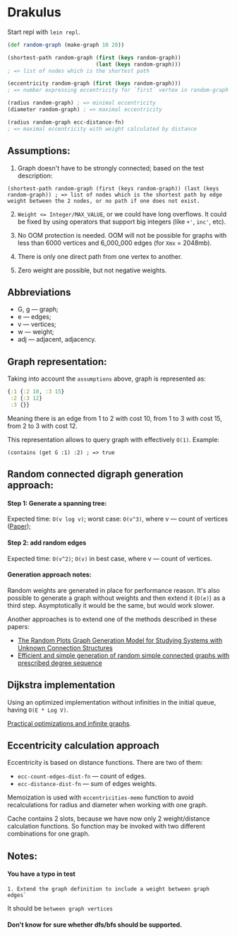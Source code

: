 # Drakulus

Start repl with `lein repl`.

```clojure
(def random-graph (make-graph 10 20))

(shortest-path random-graph (first (keys random-graph))
                            (last (keys random-graph)))
; => list of nodes which is the shortest path

(eccentricity random-graph (first (keys random-graph)))
; => number expressing eccentricity for `first` vertex in random-graph

(radius random-graph) ; => minimal eccentricity
(diameter random-graph) ; => maximal eccentricity

(radius random-graph ecc-distance-fn) 
; => maximal eccentricity with weight calculated by distance
```

## Assumptions:

1. Graph doesn't have to be strongly connected; based on the test description: 

```
(shortest-path random-graph (first (keys random-graph)) (last (keys random-graph)) ; => list of nodes which is the shortest path by edge weight between the 2 nodes, or no path if one does not exist.
```

2. `Weight <= Integer/MAX_VALUE`, or we could have long overflows. It could be
fixed by using operators that support big integers (like `+'`, `inc'`, etc). 

3. No OOM protection is needed. OOM will not be possible for graphs with less
than 6000 vertices and 6_000_000 edges (for `Xmx` = 2048mb). 

4. There is only one direct path from one vertex to another.

5. Zero weight are possible, but not negative weights.

## Abbreviations

- G, g — graph;
- e — edges; 
- v — vertices;
- w — weight;
- adj — adjacent, adjacency.

## Graph representation:

Taking into account the `assumptions` above, graph is represented as: 

```clojure
{:1 {:2 10, :3 15}
 :2 {:3 12}
 :3 {}}
```

Meaning there is an edge from 1 to 2 with cost 10, from 1 to 3 with cost 15,
from 2 to 3 with cost 12. 

This representation allows to query graph with effectively `O(1)`. Example:

`(contains (get G :1) :2) ; => true`

## Random connected digraph generation approach:

#### Step 1: Generate a spanning tree:

Expected time: `O(v log v)`; worst case: `O(v^3)`, where v — count of vertices
([Paper](https://www.cs.cmu.edu/~15859n/RelatedWork/Broder-GenRanSpanningTrees.pdf));

#### Step 2: add random edges 

Expected time: `O(v^2)`; `O(v)` in best case, where v — count of vertices.

#### Generation approach notes:

Random weights are generated in place for performance reason. It's also possible
to generate a graph without weights and then extend it (`O(e)`) as a third step.
Asymptotically it would be the same, but would work slower.

Another approaches is to extend one of the methods described in these papers:

- [The Random Plots Graph Generation Model for Studying Systems with Unknown Connection Structures](https://www.mdpi.com/1099-4300/24/2/297)
- [Efficient and simple generation of random simple connected graphs with
prescribed degree sequence](http://complexnetworks.fr/wp-content/uploads/2011/01/random.pdf)

## Dijkstra implementation

Using an optimized implementation without infinities in the initial queue, 
having `O(E * Log V)`.

[Practical optimizations and infinite
graphs](https://en.wikipedia.org/wiki/Dijkstra%27s_algorithm#cite_note-felner-9).

## Eccentricity calculation approach

Eccentricity is based on distance functions. There are two of them:

- `ecc-count-edges-dist-fn` — count of edges.
- `ecc-distance-dist-fn` — sum of edges weights.

Memoization is used with `eccentricities-memo` function to avoid recalculations
for radius and diameter when working with one graph. 

Cache contains 2 slots, because we have now only 2 weight/distance calculation
functions. So function may be invoked with two different combinations for one
graph.

## Notes: 

#### You have a typo in test 
```
1. Extend the graph definition to include a weight between graph edges` 
```
It should be `between graph vertices`

#### Don't know for sure whether dfs/bfs should be supported.
